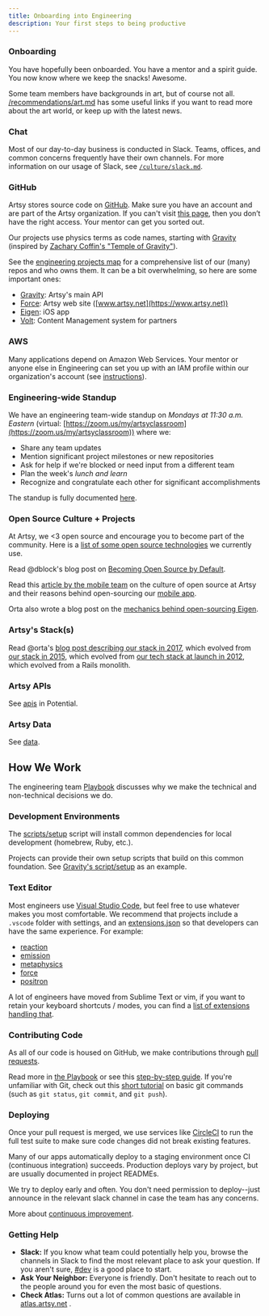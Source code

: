 ```yaml
---
title: Onboarding into Engineering
description: Your first steps to being productive
---
```


### Onboarding

You have hopefully been onboarded. You have a mentor and a spirit guide. You now know where we keep the snacks!
Awesome.

Some team members have backgrounds in art, but of course not all.
[/recommendations/art.md](/recommendations/art.md) has some useful links if you want to read more about the art
world, or keep up with the latest news.

### Chat

Most of our day-to-day business is conducted in Slack. Teams, offices, and common concerns frequently have their
own channels. For more information on our usage of Slack, see [`/culture/slack.md`](/culture/slack.md).

### GitHub

Artsy stores source code on [GitHub](https://github.com/artsy). Make sure you have an account and are part of the
Artsy organization. If you can't visit [this page](https://github.com/artsy/gravity), then you don’t have the right
access. Your mentor can get you sorted out.

Our projects use physics terms as code names, starting with [Gravity](https://github.com/artsy/gravity) (inspired
by [Zachary Coffin's "Temple of Gravity"](http://www.zacharycoffin.com/work/temple-of-gravity)).

See the [engineering projects map](https://github.com/artsy/potential/wiki/Project-List) for a comprehensive list
of our (many) repos and who owns them. It can be a bit overwhelming, so here are some important ones:

- [Gravity](https://github.com/artsy/gravity): Artsy's main API
- [Force](https://github.com/artsy/force): Artsy web site ([www.artsy.net](https://www.artsy.net))
- [Eigen](https://github.com/artsy/eigen): iOS app
- [Volt](https://github.com/artsy/volt): Content Management system for partners

### AWS

Many applications depend on Amazon Web Services. Your mentor or anyone else in Engineering can set you up with an
IAM profile within our organization's account (see
[instructions](https://github.com/artsy/potential/wiki/Platform-FAQ#add-a-new-aws-user)).

### Engineering-wide Standup

We have an engineering team-wide standup on _Mondays at 11:30 a.m. Eastern_ (virtual:
[https://zoom.us/my/artsyclassroom](https://zoom.us/my/artsyclassroom)) where we:

- Share any team updates
- Mention significant project milestones or new repositories
- Ask for help if we're blocked or need input from a different team
- Plan the week's _lunch and learn_
- Recognize and congratulate each other for significant accomplishments

The standup is fully documented [here](/events/open-standup.md).

### Open Source Culture + Projects

At Artsy, we <3 open source and encourage you to become part of the community. Here is a
[list of some open source technologies](http://artsy.github.io/open-source/) we currently use.

Read @dblock's blog post on
[Becoming Open Source by Default](http://code.dblock.org/2015/02/09/becoming-open-source-by-default.html).

Read this [article by the mobile team](http://www.objc.io/issue-22/artsy.html) on the culture of open source at
Artsy and their reasons behind open-sourcing our [mobile app](https://github.com/artsy/eigen).

Orta also wrote a blog post on the
[mechanics behind open-sourcing Eigen](http://artsy.github.io/blog/2015/04/28/how-we-open-sourced-eigen/).

### Artsy's Stack(s)

Read @orta's
[blog post describing our stack in 2017](http://artsy.github.io/blog/2017/04/14/artsy-technology-stack-2017/),
which evolved from [our stack in 2015](http://artsy.github.io/blog/2015/03/23/artsy-technology-stack-2015/), which
evolved from [our tech stack at launch in 2012](http://artsy.github.io/blog/2012/10/10/artsy-technology-stack/),
which evolved from a Rails monolith.

### Artsy APIs

See [apis](https://github.com/artsy/potential/blob/master/apis/README.md) in Potential.

### Artsy Data

See [data](https://github.com/artsy/potential/blob/master/data/README.md).

## How We Work

The engineering team [Playbook](/playbooks/being-an-artsy-engineer.md) discusses why we make the technical and
non-technical decisions we do.

### Development Environments

The [scripts/setup](https://github.com/artsy/potential/blob/master/scripts/setup) script will install common
dependencies for local development (homebrew, Ruby, etc.).

Projects can provide their own setup scripts that build on this common foundation. See
[Gravity's script/setup](https://github.com/artsy/gravity/blob/master/script/setup) as an example.

### Text Editor

Most engineers use [Visual Studio Code](https://code.visualstudio.com), but feel free to use whatever makes you
most comfortable. We recommend that projects include a `.vscode` folder with settings, and an
[extensions.json](https://code.visualstudio.com/docs/editor/extension-gallery#_workspace-recommended-extensions) so
that developers can have the same experience. For example:

- [reaction](https://github.com/artsy/reaction/tree/master/.vscode)
- [emission](https://github.com/artsy/emission/tree/master/.vscode)
- [metaphysics](https://github.com/artsy/metaphysics/tree/master/.vscode)
- [force](https://github.com/artsy/force/tree/master/.vscode)
- [positron](https://github.com/artsy/positron/tree/master/.vscode)

A lot of engineers have moved from Sublime Text or vim, if you want to retain your keyboard shortcuts / modes, you
can find a
[list of extensions handling that](https://code.visualstudio.com/docs/getstarted/keybindings#_keymap-extensions).

### Contributing Code

As all of our code is housed on GitHub, we make contributions through
[pull requests](http://artsy.github.io/blog/2012/01/29/how-art-dot-sy-uses-github-to-build-art-dot-sy/).

Read more in [the Playbook](/playbooks/being-an-artsy-engineer.md#workflow) or see this
[step-by-step guide](https://github.com/artsy/potential/blob/master/github/workflow.md). If you're unfamiliar with
Git, check out this [short tutorial](https://try.github.io) on basic git commands (such as `git status`,
`git commit`, and `git push`).

### Deploying

Once your pull request is merged, we use services like [CircleCI](https://circleci.com/) to run the full test suite
to make sure code changes did not break existing features.

Many of our apps automatically deploy to a staging environment once CI (continuous integration) succeeds.
Production deploys vary by project, but are usually documented in project READMEs.

We try to deploy early and often. You don't need permission to deploy--just announce in the relevant slack channel
in case the team has any concerns.

More about [continuous improvement](/playbooks/being-an-artsy-engineer.m#continuous-improvement).

### Getting Help

- **Slack:** If you know what team could potentially help you, browse the channels in Slack to find the most
  relevant place to ask your question. If you aren't sure, [#dev](https://artsy.slack.com/messages/dev) is a good
  place to start.
- **Ask Your Neighbor:** Everyone is friendly. Don't hesitate to reach out to the people around you for even the
  most basic of questions.
- **Check Atlas:** Turns out a lot of common questions are available in [atlas.artsy.net](http://atlas.artsy.net) .
